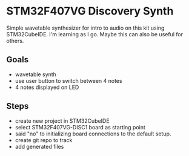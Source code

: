 # STM32F407VG Discovery Synth

Simple wavetable synthesizer for intro to audio on this kit using STM32CubeIDE.
I'm learning as I go.  Maybe this can also be useful for others.

## Goals

- wavetable synth
- use user button to switch between 4 notes
- 4 notes displayed on LED  

## Steps

- create new project in STM32CubeIDE
- select STM32F407VG-DISC1 board as starting point
- said "no" to initializing board connections to the default setup.
- create git repo to track
- add generated files